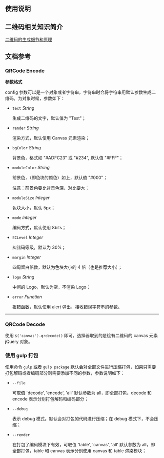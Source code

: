 ## 使用说明

## 二维码相关知识简介

[二维码的生成细节和原理](http://coolshell.cn/articles/10590.html)

## 文档参考

### QRCode Encode

**参数格式**

config 参数可以是一个对象或者字符串，字符串时会将字符串用默认参数生成二维码，为对象时候，参数如下：

* `text` _String_

    生成二维码的文字，默认值为 "Test"；

* `render` _String_

    渲染方式，默认使用 Canvas 元素渲染；

* `bgColor` _String_

    背景色，格式如 "#ADFC23" 或 "#234", 默认值 "#FFF"；

* `moduleColor` _String_

    前景色，（即色块的颜色）如上，默认值 "#000"；

    注意：前景色要比背景色深，对比要大；

* `moduleSize` _Integer_

    色块大小，默认 5px；

* `mode` _Integer_

    编码方式，默认使用 8bits；

* `ECLevel` _Integer_

    纠错码等级，默认为 30%；

* `margin` _Integer_

    四周留白倍数，默认为色块大小的 4 倍（也是推荐大小）；

* `logo` _String_

    中间的 Logo，默认为空，不渲染 Logo；

* `error` _Function_

    报错函数，默认使用 alert 弹出，接收错误字符串的参数。

***

### QRCode Decode

使用 `$('canvas').qrdecode()` 即可，选择器取到的是绘有二维码的 canvas 元素 jQuery 对象。

### 使用 gulp 打包

使用命令 `gulp` 或者 `gulp package` 默认会对全部文件进行压缩打包，如果只需要打包解码或者编码部分则需要添加不同的参数，参数说明如下：

* `--file`

    可取值 'decode', 'encode', 'all' 默认参数为 all，即全部打包，decode 和 encode 表示分别打包解码和编码部分；

* `--debug`

    表示 debug 模式，默认会对打包的代码进行压缩；在 debug 模式下，不会压缩；

* `--render`

    在打包了编码模块下有效，可取值 'table', 'canvas', 'all' 默认参数为 all，即全部打包，table 和 canvas 表示分别使用 canvas 和 table 渲染模块；
